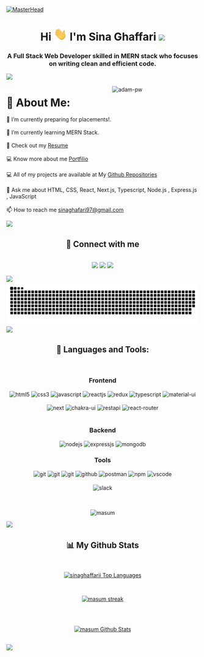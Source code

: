 <!----------------------------------- Banner Section ------------------------------------>

[![MasterHead](https://camo.githubusercontent.com/ba9f3bd30647e352a3f5e1e45eb45c6ec7bad6155cd16aaedf4a426738da0ca5/68747470733a2f2f696e646f616e616c79746963612e636f6d2f7374617469632f696d616765732f62616e6e6572722e676966)](https://sinaghaffarii.github.io)

<!----------------------------------- Heading Section ------------------------------------>
<h1 align="center">
    Hi
    <img src="https://raw.githubusercontent.com/ABSphreak/ABSphreak/master/gifs/Hi.gif" width="35">
    I'm Sina Ghaffari
    <img src="https://camo.githubusercontent.com/d3359cb00ab0b5ed8f2e1fe3fceb4fbaf3b614340f8c0db99c17b9f50b351770/68747470733a2f2f656d6f6a69732e736c61636b6d6f6a69732e636f6d2f656d6f6a69732f696d616765732f313533313834393433302f343234362f626c6f622d73756e676c61737365732e6769663f31353331383439343330" width="35">
</h1>

<!----------------------------------- About Section ------------------------------------>

<h3 align="center">A Full Stack Web Developer skilled in MERN stack who focuses on writing clean and efficient code.</h3>


<img src="https://raw.githubusercontent.com/andreasbm/readme/master/assets/lines/colored.png">

<p><img  align="right" src="https://github.com/Adam-pw/Adam-pw/blob/main/animation_500_kxa883sd.gif" alt="adam-pw" width="45%" /></p>

# 💫 About Me:

🔭 I’m currently preparing for placements!.<br>
<br>🌱 I’m currently learning MERN Stack.<br>
<br>📄 Check out my [Resume](https://1drv.ms/b/s!AgPbShu6dL-mg2mrhza2Kzvab5KF?e=LhOIUG)<br>
<br>💻 Know more about me [Portfilio](https://sinaghaffarii.github.io/)<br>
<br>💻 All of my projects are available at My [Github Repositories](https://github.com/sinaghaffarii?tab=repositories)<br>
<br>💬 Ask me about HTML, CSS, React, Next.js, Typescript, Node.js , Express.js , JavaScript<br>
<br>📫 How to reach me sinaghafari97@gmail.com<br>

<img src="https://raw.githubusercontent.com/andreasbm/readme/master/assets/lines/colored.png">

<h2 align="center">📱 Connect with me</h2>
<br />
<div align="center">
  <a target="_blank" href="https://www.linkedin.com/in/sina-ghaffariii"> <img src="https://img.shields.io/badge/LinkedIn-0077B5?style=for-the-badge&logo=linkedin&logoColor=white" /></a>
<a target="_blank" href="mailto: sinaghafari97@gmail.com"><img src="https://img.shields.io/badge/Gmail-D14836?style=for-the-badge&logo=gmail&logoColor=white" /></a>
  <a target="_blank" href="https://github.com/sinaghaffarii"><img src="https://img.shields.io/badge/GitHub-100000?style=for-the-badge&logo=github&logoColor=white" /></a>
</div>
<br />

<img src="https://raw.githubusercontent.com/andreasbm/readme/master/assets/lines/colored.png">

<img src="https://github.com/1999AZZAR/1999AZZAR/blob/main/resources/img/grid-snake.svg" />
<br/>

<img src="https://raw.githubusercontent.com/andreasbm/readme/master/assets/lines/colored.png">

<h2 align="center">🚀 Languages and Tools:</h2>
<br/>
<div align="center">
 
 <div align="center"><h3 align="center">Frontend</h3>
<img src="https://img.shields.io/badge/html5-%23E34F26.svg?style=for-the-badge&logo=html5&logoColor=white" align="center" alt="html5">
<img src = "https://img.shields.io/badge/css3-%231572B6.svg?style=for-the-badge&logo=css3&logoColor=white" align="center" alt="css3">
<img src ="https://img.shields.io/badge/javascript-%23323330.svg?style=for-the-badge&logo=javascript&logoColor=%23F7DF1E" align="center" alt="javascript">
<img src="https://img.shields.io/badge/React-20232A?style=for-the-badge&logo=react&logoColor=61DAFB"  align="center" alt="reactjs" />
<img src="https://img.shields.io/badge/Redux-593D88?style=for-the-badge&logo=redux&logoColor=white"  align="center" alt="redux" />
<img src='https://img.shields.io/badge/typescript-%23007ACC.svg?style=for-the-badge&logo=typescript&logoColor=white' align='center' alt='typescript' />
<img src="https://img.shields.io/badge/Material%20UI-007FFF?style=for-the-badge&logo=mui&logoColor=white"  align="center" alt="material-ui"/>
<br/>
<br/>
  <img src='https://img.shields.io/badge/Next-black?style=for-the-badge&logo=next.js&logoColor=white' align='center' alt='next' />
  <img src = "https://img.shields.io/badge/chakra ui-%234ED1C5.svg?style=for-the-badge&logo=chakraui&logoColor=white" align="center" alt="chakra-ui"/>
  <img src="https://img.shields.io/badge/rest api-%23000000.svg?style=for-the-badge&logo=flask&logoColor=white" align="center" alt="restapi"/>
  <img src="https://img.shields.io/badge/React_Router-CA4245?style=for-the-badge&logo=react-router&logoColor=white"  align="center" alt="react-router" />
  
</div>
 <br/>
  <div align="center"><h3 align="center">Backend</h3> 
<img src="https://img.shields.io/badge/Node.js-339933?style=for-the-badge&logo=nodedotjs&logoColor=white" align="center" alt="nodejs" />
<img src="https://img.shields.io/badge/Express.js-000000?style=for-the-badge&logo=express&logoColor=white" align="center" alt="expressjs"/>
<img src="https://img.shields.io/badge/MongoDB-4EA94B?style=for-the-badge&logo=mongodb&logoColor=white" align="center" alt="mongodb"/>
 </div>
  
  <div align="center"><h3 align="center">Tools</h3> 
   <img src="https://img.shields.io/badge/heroku-%23430098.svg?style=for-the-badge&logo=heroku&logoColor=white" align="center" alt="git"/>
   <img src="https://img.shields.io/badge/netlify-%23000000.svg?style=for-the-badge&logo=netlify&logoColor=#00C7B7" align="center" alt="git"/>
   <img src="https://img.shields.io/badge/vercel-%23000000.svg?style=for-the-badge&logo=vercel&logoColor=whit" align="center" alt="git"/>
<img src="https://img.shields.io/badge/GitHub-100000?style=for-the-badge&logo=github&logoColor=white"  align="center" alt="github"/>
<img src ="https://img.shields.io/badge/Postman-FF6C37?style=for-the-badge&logo=postman&logoColor=white" align="center" alt="postman">
<img src = "https://img.shields.io/badge/NPM-%23000000.svg?style=for-the-badge&logo=npm&logoColor=white" align="center" alt="npm">
   <img src="https://img.shields.io/badge/Visual%20Studio-5C2D91.svg?style=for-the-badge&logo=visual-studio&logoColor=white"  align="center" alt="vscode"/>
   <br/>
<br/>
   <img src="https://img.shields.io/badge/Slack-4A154B?style=for-the-badge&logo=slack&logoColor=white" align="center" alt="slack"/>
 </div>
</div>

<br/>
<br/>
  
<p align="center"> <img src="https://komarev.com/ghpvc/?username=sinaghaffarii&label=Profile%20views&color=0e75b6&style=flat" alt="masum" /> </p>

<img src="https://raw.githubusercontent.com/andreasbm/readme/master/assets/lines/colored.png">

<h2 align="center">📊 My Github Stats</h2>
   <br/>   
    <p align="center">      
  <a href="https://github.com/sinaghaffarii/github-readme-stats"><img alt="sinaghaffarii Top Languages" src="https://github-readme-stats.vercel.app/api/top-langs/?username=sinaghaffarii&langs_count=8&count_private=true&layout=compact&theme=react&hide_border=true&bg_color=0D1117" /></a>
      </p>      
     <br/>
   <p align="center">
    <a href="https://github.com/sinaghaffarii/github-readme-streak-stats">
        <img title="🔥 Get streak stats for your profile at git.io/streak-stats" alt="masum streak" src="https://github-readme-streak-stats.herokuapp.com/?user=sinaghaffarii&hide_border=true&theme=react&hide_border=true&bg_color=0D1117"/>
    </a>
</p>

  <br/>
  <br/>
     <p align="center">                                                                                                 
    <a href="https://github.com/sinaghaffarii/github-readme-stats"><img alt="masum Github Stats" src="https://github-readme-stats.vercel.app/api?username=sinaghaffarii&show_icons=true&locale=en&theme=react&hide_border=true&bg_color=0D1117" alt="masum" /></a>
    </p>

<br/>

<img src="https://raw.githubusercontent.com/andreasbm/readme/master/assets/lines/colored.png">
<br/>
